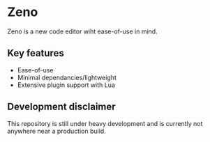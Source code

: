 # Zeno

Zeno is a new code editor wiht ease-of-use in mind.

## Key features

- Ease-of-use
- Minimal dependancies/lightweight
- Extensive plugin support with Lua

## Development disclaimer

This repository is still under heavy development and is currently not anywhere near a production build.
